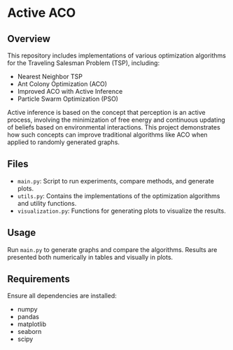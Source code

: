 # Active ACO

## Overview
This repository includes implementations of various optimization algorithms for the Traveling Salesman Problem (TSP), including:
- Nearest Neighbor TSP
- Ant Colony Optimization (ACO)
- Improved ACO with Active Inference
- Particle Swarm Optimization (PSO)

Active inference is based on the concept that perception is an active process, involving the minimization of free energy and continuous updating of beliefs based on environmental interactions. This project demonstrates how such concepts can improve traditional algorithms like ACO when applied to randomly generated graphs.

## Files
- `main.py`: Script to run experiments, compare methods, and generate plots.
- `utils.py`: Contains the implementations of the optimization algorithms and utility functions.
- `visualization.py`: Functions for generating plots to visualize the results.

## Usage
Run `main.py` to generate graphs and compare the algorithms. Results are presented both numerically in tables and visually in plots.

## Requirements
Ensure all dependencies are installed:
- numpy
- pandas
- matplotlib
- seaborn
- scipy
